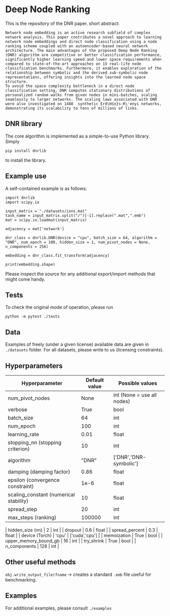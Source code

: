 # Deep Node Ranking

This is the repository of the DNR paper. short abstract:

```
Network node embedding is an active research subfield of complex network analysis. This paper contributes a novel approach to learning network node embeddings and direct node classification using a node ranking scheme coupled with an autoencoder-based neural network architecture. The main advantages of the proposed Deep Node Ranking (DNR) algorithm are competitive or better classification performance, significantly higher learning speed and lower space requirements when compared to state-of-the-art approaches on 15 real-life node classification benchmarks. Furthermore, it enables exploration of the relationship between symbolic and the derived sub-symbolic node representations, offering insights into the learned node space structure.
To avoid the space complexity bottleneck in a direct node classification setting, DNR computes stationary distributions of personalized random walks from given nodes in mini-batches, scaling seamlessly to larger networks. The scaling laws associated with DNR were also investigated on 1488  synthetic Erd\H{o}s-R\'enyi networks, demonstrating its scalability to tens of millions of links.
```

## DNR library
The core algorithm is implemented as a simple-to-use Python library. Simply
```
pip install dnrlib
```
to install the library.

## Example use

A self-contained example is as follows:

```
import dnrlib
import scipy.io

input_matrix = "./datasets/ions.mat"
task_name = input_matrix.split("/")[-1].replace(".mat",".emb")
mat = scipy.io.loadmat(input_matrix)

adjacency = mat['network']

dnr_class = dnrlib.DNR(device = "cpu", batch_size = 64, algorithm = "DNR", num_epoch = 100, hidden_size = 1, num_pivot_nodes = None, n_components = 256)

embedding = dnr_class.fit_transform(adjacency)    

print(embedding.shape)
```

Please inspect the source for any additional export/import methods that might come handy.

## Tests
To check the original mode of operation, please run
```
python -m pytest ./tests
```

## Data
Examples of freely (under a given license) available data are given in `./datasets` folder. For all datasets, please write to us (licensing constraints).


## Hyperparameters


| Hyperparameter                   | Default value | Possible values                                                  |
|----------------------------------|---------------|------------------------------------------------------------------|
| num_pivot_nodes                     | None           | int (None = use all nodes)                                                              |
| verbose            | True             | bool                                                              |
| batch_size                        | 64 | int |
| num_epoch                          | 100         | int            |
| learning_rate | 0.01  | float                                     |
| stopping_nn (stopping criterion)                          | 10          | int       |
| algorithm                      | "DNR"          | ['DNR','DNR-symbolic']                                                 |
| damping (damping factor)                | 0.86             | float             |
| epsilon (convergence constraint)		           | 1e-6	       | float						                              |
| scaling_constant (numerical stability)                              | 10         | float                                                     |
| spread_step                              | 20         | int                                                     |
| max_steps (ranking)                             | 100000         | int                                                     |

| hidden_size (nn)                             | 2         | int                                                     |
| dropout                             | 0.6         | float |
| spread_percent                             | 0.3         | float                                                     |
| device (Torch)                             | 'cpu'         | ['cuda','cpu'] |
| memoization                             | True         | bool |
| upper_memory_bound_gb                             | 16         | int |
| try_shrink                             | True         | bool |
| n_components                             | 128         | int |


## Other useful methods

`obj.write_output_file(fname` -> creates a standard `.emb` file useful for benchmarking.

## Examples
For additional examples, please consult `./examples`